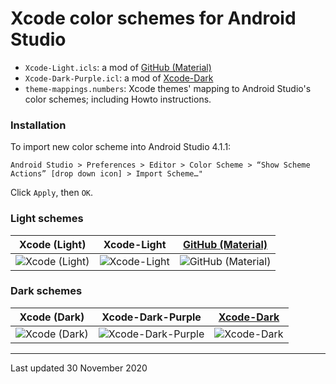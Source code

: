 # Xcode color schemes for Android Studio

- `Xcode-Light.icls`: a mod of [GitHub (Material)](https://plugins.jetbrains.com/plugin/8006-material-theme-ui)
- `Xcode-Dark-Purple.icl`: a mod of [Xcode-Dark](https://plugins.jetbrains.com/plugin/13106-xcode-dark-theme)
- `theme-mappings.numbers`: Xcode themes' mapping to Android Studio's color schemes; including Howto instructions.

### Installation

To import new color scheme into Android Studio 4.1.1:

`Android Studio > Preferences > Editor > Color Scheme > “Show Scheme Actions” [drop down icon] > Import Scheme…"`

Click `Apply`, then `OK`.

### Light schemes

| Xcode (Light) | Xcode-Light | [GitHub (Material)](https://plugins.jetbrains.com/plugin/8006-material-theme-ui) |
|:-------------:|:----------------------------:|:----------------------------------:|
|![Xcode (Light)](https://eecs441.eecs.umich.edu/img/theme-mapping/XcodeLight.png)|![Xcode-Light](https://eecs441.eecs.umich.edu/img/theme-mapping/Xcode-Light.png)|![GitHub (Material)](https://eecs441.eecs.umich.edu/img/theme-mapping/GitHub-Material.png)

### Dark schemes

| Xcode (Dark) | Xcode-Dark-Purple | [Xcode-Dark](https://plugins.jetbrains.com/plugin/13106-xcode-dark-theme) |
|:-------------:|:----------------------------------:|:----------------------------------:|
|![Xcode (Dark)](https://eecs441.eecs.umich.edu/img/theme-mapping/XcodeDark.png)|![Xcode-Dark-Purple](https://eecs441.eecs.umich.edu/img/theme-mapping/Xcode-Dark-Purple.png)|![Xcode-Dark](https://eecs441.eecs.umich.edu/img/theme-mapping/Xcode-Dark.png)

<hr>
Last updated 30 November 2020
